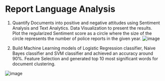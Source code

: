 # Report Language Analysis

1. Quantify Documents into positive and negative attitudes using Sentiment Analysis and Text Analytics.
Data Visualization to present the results. Plot the regularized Sentiment score as a circle where the size of the circle represents the number of police reports in the given year.
![image](https://user-images.githubusercontent.com/54698026/110877871-2a41bd00-82a8-11eb-8a4b-da6b0f6a8fbc.png)

2. Build Machine Learning models of Logistic Regression classifier, Naive Bayes classifier and
SVM classifier and achieved an accuracy around 90%. Feature Selection and generated top 10 most significant words for document clustering.

![image](https://user-images.githubusercontent.com/54698026/110878637-9113a600-82a9-11eb-9657-56c99964858e.png)



